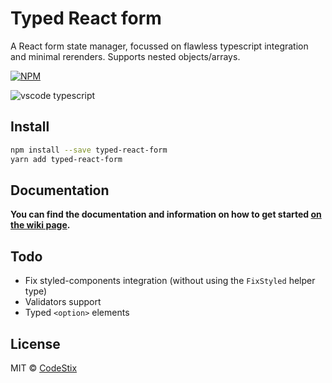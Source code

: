 # Typed React form

A React form state manager, focussed on flawless typescript integration and minimal rerenders. Supports nested objects/arrays.

[![NPM](https://img.shields.io/npm/v/typed-react-form.svg)](https://www.npmjs.com/package/typed-react-form)

![vscode typescript](https://github.com/CodeStix/typed-react-form/raw/master/example/public/thumb.png)

## Install

```bash
npm install --save typed-react-form
yarn add typed-react-form
```

## Documentation
**You can find the documentation and information on how to get started [on the wiki page](https://github.com/CodeStix/typed-react-form/wiki).**

## Todo

- Fix styled-components integration (without using the `FixStyled` helper type)
- Validators support
- Typed `<option>` elements

## License

MIT © [CodeStix](https://github.com/CodeStix)
